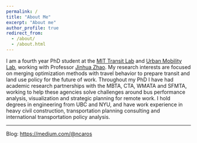 ```yaml
---
permalink: /
title: "About Me"
excerpt: "About me"
author_profile: true
redirect_from: 
  - /about/
  - /about.html
---
```


I am a fourth year PhD student at the [MIT Transit Lab](transit.mit.edu) and [Urban Mobility Lab](mobility.mit.edu), working with Professor [Jinhua Zhao](https://dusp.mit.edu/faculty/jinhua-zhao). My research interests are focused on merging optimization methods with travel behavior to prepare transit and land use policy for the future of work. Throughout my PhD I have had academic research partnerships with the MBTA, CTA, WMATA and SFMTA, working to help these agencies solve challenges around bus performance analysis, visualization and strategic planning for remote work. I hold degrees in engineering from UBC and NYU, and have work experience in heavy civil construction, transportation planning consulting and international transportation policy analysis. 

---

Blog: https://medium.com/@ncaros
